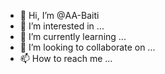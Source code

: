 - 👋 Hi, I’m @AA-Baiti
- 👀 I’m interested in ...
- 🌱 I’m currently learning ...
- 💞️ I’m looking to collaborate on ...
- 📫 How to reach me ...

<!---
AA-Baiti/AA-Baiti is a ✨ special ✨ repository because its `README.md` (this file) appears on your GitHub profile.
You can click the Preview link to take a look at your changes.
--->
